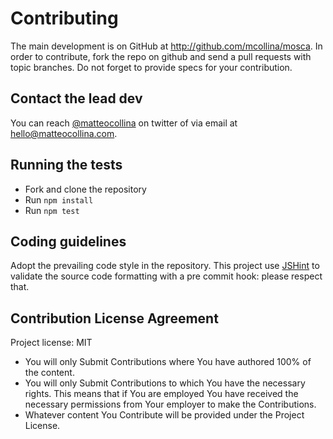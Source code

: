 Contributing
============

The main development is on GitHub at http://github.com/mcollina/mosca.
In order to contribute, fork the repo on github and send a pull requests with topic branches.
Do not forget to provide specs for your contribution.

Contact the lead dev
--------------------

You can reach [@matteocollina](http://twitter.com/matteocollina) on
twitter of via email at hello@matteocollina.com.

Running the tests
-------------

* Fork and clone the repository
* Run `npm install`
* Run `npm test`


Coding guidelines
----------------

Adopt the prevailing code style in the repository.
This project use [JSHint](http://www.jshint.com/) to validate the
source code formatting with a pre commit hook: please respect that.


Contribution License Agreement
----------------

Project license: MIT

* You will only Submit Contributions where You have authored 100% of
  the content.
* You will only Submit Contributions to which You have the necessary
  rights. This means that if You are employed You have received the
  necessary permissions from Your employer to make the Contributions.
* Whatever content You Contribute will be provided under the Project
  License.
